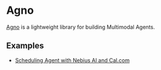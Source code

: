# Agno

[Agno](https://docs.agno.com/) is a lightweight library for building Multimodal Agents.

## Examples

- [Scheduling Agent with Nebius AI and Cal.com](https://colab.research.google.com/drive/1YbNqBKFE9BVSF0EHz2jVHB5x7y3pSS27?usp=sharing)
